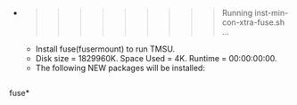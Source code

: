 * >>>>>>>>> Running inst-min-con-xtra-fuse.sh ...
  * Install fuse(fusermount) to run TMSU.
  * Disk size = 1829960K. Space Used = 4K. Runtime = 00:00:00:00.
  * The following NEW packages will be installed:
  ```bash
fuse*
  ```
